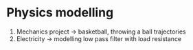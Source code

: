 # Physics modelling
1. Mechanics project -> basketball, throwing a ball trajectories
2. Electricity -> modelling low pass filter with load resistance
